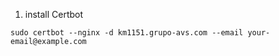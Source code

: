 1. install Certbot
```
sudo certbot --nginx -d km1151.grupo-avs.com --email your-email@example.com
```
